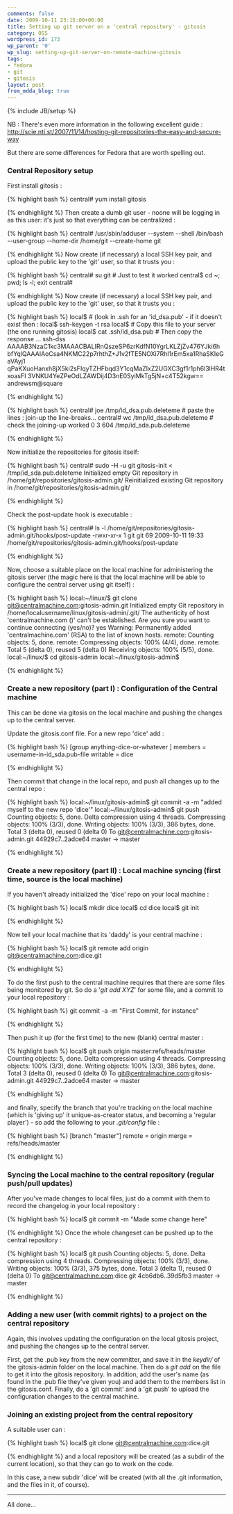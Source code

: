 ```yaml
---
comments: false
date: 2009-10-11 23:15:00+00:00
title: Setting up git server on a 'central repository' - gitosis
category: OSS
wordpress_id: 173
wp_parent: '0'
wp_slug: setting-up-git-server-on-remote-machine-gitosis
tags:
- fedora
- git
- gitosis
layout: post
from_mdda_blog: true
---
```

{% include JB/setup %}


NB : There's even more information in the following excellent guide : http://scie.nti.st/2007/11/14/hosting-git-repositories-the-easy-and-secure-way

But there are some differences for Fedora that are worth spelling out.


### Central Repository setup


First install gitosis :

{% highlight bash %}
central# yum install gitosis

{% endhighlight %}
Then create a dumb git user - noone will be logging in as this user: it's just so that everything can be centralized :

{% highlight bash %}
central# /usr/sbin/adduser --system --shell /bin/bash --user-group --home-dir /home/git --create-home git

{% endhighlight %}
Now create (if necessary) a local SSH key pair, and upload the public key to the 'git' user, so that it trusts you :

{% highlight bash %}
central# su git  # Just to test it worked
central$ cd ~; pwd; ls -l; exit
central#

{% endhighlight %}
Now create (if necessary) a local SSH key pair, and upload the public key to the 'git' user, so that it trusts you :

{% highlight bash %}
local$ # (look in .ssh for an 'id_dsa.pub' - if it doesn't exist then :
local$ ssh-keygen -t rsa
local$ # Copy this file to your server (the one running gitosis)
local$ cat .ssh/id_dsa.pub  # Then copy the response ...
ssh-dss AAAAB3NzaC1kc3MAAACBALIRnQszeSP6zrKdfN10YgrLKLZjZv476YJki6h
bfYqlQAAAIAoCsa4NKMC22p7rhthZ+J1v2fTE5NOXi7Rhl1rEm5xa1RhaSKIeGaVAyj1
qPaKXuoHanxh8jX5ki2sFIqyTZHFbqd3Y1cqMaZIxZ2UGXC3gf1r1ph6l3lHR4txoasFI
3VNKU4YeZPeOdLZAWDij4D3nE0SyiMkTg5jN+c4T52kgw== andrewsm@square

{% endhighlight %}


{% highlight bash %}
central# joe /tmp/id_dsa.pub.deleteme # paste the lines : join-up the line-breaks...
central# wc  /tmp/id_dsa.pub.deleteme # check the joining-up worked
0   3 604 /tmp/id_sda.pub.deleteme

{% endhighlight %}

Now initialize the repositories for gitosis itself:

{% highlight bash %}
central# sudo -H -u git gitosis-init < /tmp/id_sda.pub.deleteme
Initialized empty Git repository in /home/git/repositories/gitosis-admin.git/
Reinitialized existing Git repository in /home/git/repositories/gitosis-admin.git/

{% endhighlight %}

Check the post-update hook is executable :

{% highlight bash %}
central# ls -l /home/git/repositories/gitosis-admin.git/hooks/post-update
-rwxr-xr-x 1 git git 69 2009-10-11 19:33 /home/git/repositories/gitosis-admin.git/hooks/post-update

{% endhighlight %}

Now, choose a suitable place on the local machine for administering the gitosis server (the magic here is that the local machine will be able to configure the central server using git itself) :

{% highlight bash %}
local:~/linux/$ git clone git@centralmachine.com:gitosis-admin.git
Initialized empty Git repository in /home/localusername/linux/gitosis-admin/.git/
The authenticity of host 'centralmachine.com ()' can't be established.
Are you sure you want to continue connecting (yes/no)? yes
Warning: Permanently added 'centralmachine.com' (RSA) to the list of known hosts.
remote: Counting objects: 5, done.
remote: Compressing objects: 100% (4/4), done.
remote: Total 5 (delta 0), reused 5 (delta 0)
Receiving objects: 100% (5/5), done.
local:~/linux/$ cd gitosis-admin
local:~/linux/gitosis-admin$

{% endhighlight %}



### Create a new repository (part I) : Configuration of the Central machine


This can be done via gitosis on the local machine and pushing the changes up to the central server.

Update the gitosis.conf file.  For a new repo 'dice' add :

{% highlight bash %}
[group anything-dice-or-whatever ]
members = username-in-id_sda.pub-file
writable = dice

{% endhighlight %}

Then commit that change in the local repo, and push all changes up to the central repo :

{% highlight bash %}
local:~/linux/gitosis-admin$ git commit -a -m "added myself to the new repo 'dice'"
local:~/linux/gitosis-admin$ git push
Counting objects: 5, done.
Delta compression using 4 threads.
Compressing objects: 100% (3/3), done.
Writing objects: 100% (3/3), 386 bytes, done.
Total 3 (delta 0), reused 0 (delta 0)
To git@centralmachine.com:gitosis-admin.git
44929c7..2adce64  master -> master

{% endhighlight %}



### Create a new repository (part II) : Local machine syncing (first time, source is the local machine)



If you haven't already initialized the 'dice' repo on your local machine :

{% highlight bash %}
local$ mkdir dice
local$ cd dice
local$ git init

{% endhighlight %}

Now tell your local machine that its 'daddy' is your central machine :

{% highlight bash %}
local$ git remote add origin git@centralmachine.com:dice.git

{% endhighlight %}

To do the first push to the central machine requires that there are some files being monitored by git.  So do a '_git add XYZ_' for some file, and a commit to your local repository : 


{% highlight bash %}
git commit -a -m "First Commit, for instance"

{% endhighlight %}

Then push it up (for the first time) to the new (blank) central master :

{% highlight bash %}
local$ git push origin master:refs/heads/master
Counting objects: 5, done.
Delta compression using 4 threads.
Compressing objects: 100% (3/3), done.
Writing objects: 100% (3/3), 386 bytes, done.
Total 3 (delta 0), reused 0 (delta 0)
To git@centralmachine.com:gitosis-admin.git
44929c7..2adce64  master -> master

{% endhighlight %}

and finally, specify the branch that you're tracking on the local machine (which is 'giving up' it unique-as-creator status, and becoming a 'regular player') - so add the following to your _.git/config_ file :

{% highlight bash %}
[branch "master"]
	remote = origin
	merge = refs/heads/master

{% endhighlight %}


### Syncing the Local machine to the central repository (regular push/pull updates)


After you've made changes to local files, just do a commit with them to record the changelog in your local repository :

{% highlight bash %}
local$ git commit -m "Made some change here"

{% endhighlight %}
Once the whole changeset can be pushed up to the central repository :

{% highlight bash %}
local$ git push
Counting objects: 5, done.
Delta compression using 4 threads.
Compressing objects: 100% (3/3), done.
Writing objects: 100% (3/3), 375 bytes, done.
Total 3 (delta 1), reused 0 (delta 0)
To git@centralmachine.com:dice.git
4cb6db6..39d5fb3  master -> master

{% endhighlight %}



### Adding a new user (with commit rights) to a project on the central repository


Again, this involves updating the configuration on the local gitosis project, and pushing the changes up to the central server.

First, get the .pub key from the new committer, and save it in the _keydir/_ of the gitosis-admin folder on the local machine.  Then do a _git add_ on the file to get it into the gitosis repository.  In addition, add the user's name (as found in the .pub file they've given you) and add them to the members list in the gitosis.conf.  Finally, do a 'git commit' and a 'git push' to upload the configuration changes to the central machine.



### Joining an existing project from the central repository


A suitable user can :

{% highlight bash %}
local$ git clone git@centralmachine.com:dice.git

{% endhighlight %}
and a local repository will be created (as a subdir of the current location), so that they can go to work on the code.  

In this case, a new subdir 'dice' will be created (with all the .git information, and the files in it, of course).



* * *

All done...

